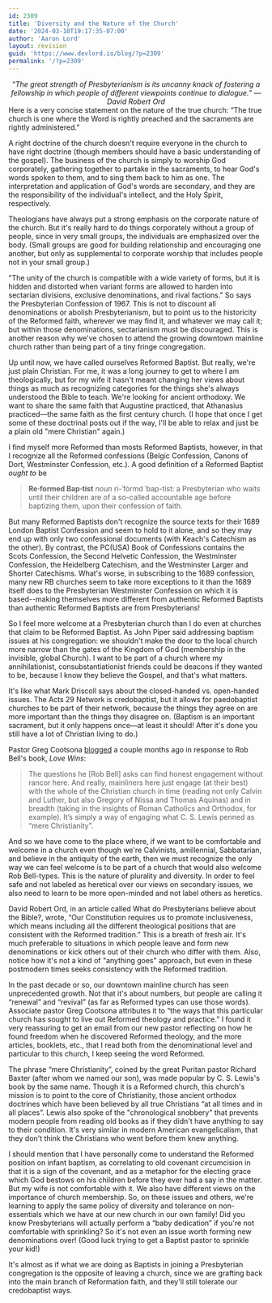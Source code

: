 ```yaml
---
id: 2309
title: 'Diversity and the Nature of the Church'
date: '2024-03-10T19:17:35-07:00'
author: 'Aaron Lord'
layout: revision
guid: 'https://www.devlord.io/blog/?p=2309'
permalink: '/?p=2309'
---
```


<div align="center"><em>“The great strength of Presbyterianism is its uncanny knack of fostering a fellowship in which people of different viewpoints continue to dialogue.”</em>
<em>—David Robert Ord</em></div>
Here is a very concise statement on the nature of the true church: “The true church is one where the Word is rightly preached and the sacraments are rightly administered.”

A right doctrine of the church doesn't require everyone in the church to have right doctrine (though members should have a basic understanding of the gospel). The business of the church is simply to worship God corporately, gathering together to partake in the sacraments, to hear God's words spoken to them, and to sing them back to him as one. The interpretation and application of God's words are secondary, and they are the responsibility of the individual's intellect, and the Holy Spirit, respectively.

Theologians have always put a strong emphasis on the corporate nature of the church. But it's really hard to do things corporately without a group of people, since in very small groups, the individuals are emphasized over the body. (Small groups are good for building relationship and encouraging one another, but only as supplemental to corporate worship that includes people not in your small group.)

"The unity of the church is compatible with a wide variety of forms, but it is hidden and distorted when variant forms are allowed to harden into sectarian divisions, exclusive denominations, and rival factions." So says the Presbyterian Confession of 1967. This is not to discount all denominations or abolish Presbyterianism, but to point us to the historicity of the Reformed faith, wherever we may find it, and whatever we may call it; but within those denominations, sectarianism must be discouraged. This is another reason why we've chosen to attend the growing downtown mainline church rather than being part of a tiny fringe congregation.

Up until now, we have called ourselves Reformed Baptist. But really, we're just plain Christian. For me, it was a long journey to get to where I am theologically, but for my wife it hasn't meant changing her views about things as much as recognizing categories for the things she's always understood the Bible to teach. We're looking for ancient orthodoxy. We want to share the same faith that Augustine practiced, that Athanasius practiced—the same faith as the first century church. (I hope that once I get some of these doctrinal posts out if the way, I'll be able to relax and just be a plain old "mere Christian" again.)

I find myself more Reformed than mosts Reformed Baptists, however, in that I recognize all the Reformed confessions (Belgic Confession, Canons of Dort, Westminster Confession, etc.). A good definition of a Reformed Baptist <em>ought to</em> be
<blockquote><strong>Re·formed Bap·tist</strong> <em>noun</em> ri-ˈfȯrmd ˈbap-tist: a Presbyterian who waits until their children are of a so-called accountable age before baptizing them, upon their confession of faith.</blockquote>
But many Reformed Baptists don't recognize the source texts for their 1689 London Baptist Confession and seem to hold to it alone, and so they may end up with only two confessional documents (with Keach's Catechism as the other). By contrast, the PC(USA) Book of Confessions contains the Scots Confession, the Second Helvetic Confession, the Westminster Confession, the Heidelberg Catechism, and the Westminster Larger and Shorter Catechisms. What's worse, in subscribing to the 1689 confession, many new RB churches seem to take more exceptions to it than the 1689 itself does to the Presbyterian Westminster Confession on which it is based--making themselves more different from authentic Reformed Baptists than authentic Reformed Baptists are from Presbyterians!

So I feel more welcome at a Presbyterian church than I do even at churches that claim to be Reformed Baptist. As John Piper said addressing baptism issues at his congregation: we shouldn't make the door to the local church more narrow than the gates of the Kingdom of God (membership in the invisible, global Church). I want to be part of a church where my annihilationist, consubstantiationist friends could be deacons if they wanted to be, because I know they believe the Gospel, and that's what matters.

It's like what Mark Driscoll says about the closed-handed vs. open-handed issues. The Acts 29 Network is credobaptist, but it allows for paedobaptist churches to be part of their network, because the things they agree on are more important than the things they disagree on. (Baptism is an important sacrament, but it only happens once—at least it should! After it's done you still have a lot of Christian living to do.)

Pastor Greg Cootsona <a href="http://cootsona.blogspot.com/2011/04/fare-well-rob-bell.html">blogged</a> a couple months ago in response to Rob Bell's book, <em>Love Wins</em>:
<blockquote>The questions he [Rob Bell] asks can find honest engagement without rancor here. And really, mainliners here just engage (at their best) with the whole of the Christian church in time (reading not only Calvin and Luther, but also Gregory of Nissa and Thomas Aquinas) and in breadth (taking in the insights of Roman Catholics and Orthodox, for example). It’s simply a way of engaging what C. S. Lewis penned as “mere Christianity”.</blockquote>
And so we have come to the place where, if we want to be comfortable and welcome in a church even though we're Calvinists, amillennial, Sabbatarian, and believe in the antiquity of the earth, then we must recognize the only way we can feel welcome is to be part of a church that would also welcome Rob Bell-types. This is the nature of plurality and diversity. In order to feel safe and not labeled as heretical over our views on secondary issues, we also need to learn to be more open-minded and not label others as heretics.

David Robert Ord, in an article called What do Presbyterians believe about the Bible?, wrote, “Our Constitution requires us to promote inclusiveness, which means including all the different theological positions that are consistent with the Reformed tradition.” This is a breath of fresh air. It's much preferable to situations in which people leave and form new denominations or kick others out of their church who differ with them. Also, notice how it's not a kind of "anything goes" approach, but even in these postmodern times seeks consistency with the Reformed tradition.

In the past decade or so, our downtown mainline church has seen unprecedented growth. Not that it's about numbers, but people are calling it “renewal” and “revival” (as far as Reformed types can use those words). Associate pastor Greg Cootsona attributes it to “the ways that this particular church has sought to live out Reformed theology and practice.” I found it very reassuring to get an email from our new pastor reflecting on how he found freedom when he discovered Reformed theology, and the more articles, booklets, etc., that I read both from the denominational level and particular to this church, I keep seeing the word Reformed.

The phrase “mere Christianity”, coined by the great Puritan pastor Richard Baxter (after whom we named our son), was made popular by C. S. Lewis's book by the same name. Though it is a Reformed church, this church's mission is to point to the core of Christianity, those ancient orthodox doctrines which have been believed by all true Christians “at all times and in all places”. Lewis also spoke of the "chronological snobbery" that prevents modern people from reading old books as if they didn't have anything to say to their condition. It's very similar in modern American evangelicalism, that they don't think the Christians who went before them knew anything.

I should mention that I have personally come to understand the Reformed position on infant baptism, as correlating to old covenant circumcision in that it is a sign of the covenant, and as a metaphor for the electing grace which God bestows on his children before they ever had a say in the matter. But my wife is not comfortable with it. We also have different views on the importance of church membership. So, on these issues and others, we're learning to apply the same policy of diversity and tolerance on non-essentials which we have at our new church in our own family! Did you know Presbyterians will actually perform a “baby dedication” if you're not comfortable with sprinkling? So it's not even an issue worth forming new denominations over! (Good luck trying to get a Baptist pastor to sprinkle your kid!)

It's almost as if what we are doing as Baptists in joining a Presbyterian congregation is the opposite of leaving a church, since we are grafting back into the main branch of Reformation faith, and they'll still tolerate our credobaptist ways.